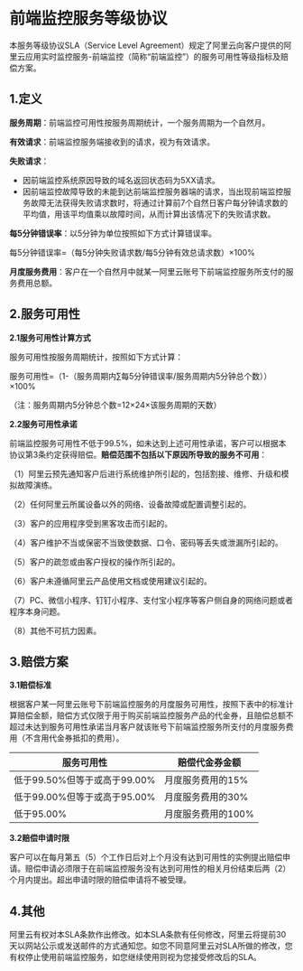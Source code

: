 # 前端监控服务等级协议

本服务等级协议SLA（Service Level Agreement）规定了阿里云向客户提供的阿里云应用实时监控服务-前端监控（简称“前端监控”）的服务可用性等级指标及赔偿方案。

## 1.定义

**服务周期**：前端监控可用性按服务周期统计，一个服务周期为一个自然月。

**有效请求**：前端监控服务端接收到的请求，视为有效请求。

**失败请求**：

-   因前端监控系统原因导致的域名返回状态码为5XX请求。
-   因前端监控故障导致的未能到达前端监控服务器端的请求，当出现前端监控服务故障无法获得失败请求数时，将通过计算前7个自然日客户每分钟请求数的平均值，用该平均值乘以故障时间，从而计算出该情况下的失败请求数。

**每5分钟错误率**：以5分钟为单位按照如下方式计算错误率。

每5分钟错误率=（每5分钟失败请求数/每5分钟有效总请求数）×100%

**月度服务费用**：客户在一个自然月中就某一阿里云账号下前端监控服务所支付的服务费用总额。

## 2.服务可用性

**2.1服务可用性计算方式**

服务可用性按服务周期统计，按照如下方式计算：

服务可用性=（1-（服务周期内∑每5分钟错误率/服务周期内5分钟总个数））×100%

（注：服务周期内5分钟总个数=12×24×该服务周期的天数）

**2.2服务可用性承诺**

前端监控服务可用性不低于99.5%，如未达到上述可用性承诺，客户可以根据本协议第3条约定获得赔偿。**赔偿范围不包括以下原因所导致的服务不可用**：

（1）阿里云预先通知客户后进行系统维护所引起的，包括割接、维修、升级和模拟故障演练。

（2）任何阿里云所属设备以外的网络、设备故障或配置调整引起的。

（3）客户的应用程序受到黑客攻击而引起的。

（4）客户维护不当或保密不当致使数据、口令、密码等丢失或泄漏所引起的。

（5）客户的疏忽或由客户授权的操作所引起的。

（6）客户未遵循阿里云产品使用文档或使用建议引起的。

（7）PC、微信小程序、钉钉小程序、支付宝小程序等客户侧自身的网络问题或者程序本身问题。

（8）其他不可抗力因素。

## 3.赔偿方案

**3.1赔偿标准**

根据客户某一阿里云账号下前端监控服务的月度服务可用性，按照下表中的标准计算赔偿金额，赔偿方式仅限于用于购买前端监控服务产品的代金券，且赔偿总额不超过未达到服务可用性承诺当月客户就该账号下前端监控服务所支付的月度服务费用（不含用代金券抵扣的费用）。

|服务可用性|赔偿代金券金额|
|-----|-------|
|低于99.50%但等于或高于99.00%|月度服务费用的15%|
|低于99.00%但等于或高于95.00%|月度服务费用的30%|
|低于95.00%|月度服务费用的100%|

**3.2赔偿申请时限**

客户可以在每月第五（5）个工作日后对上个月没有达到可用性的实例提出赔偿申请。赔偿申请必须限于在前端监控服务没有达到可用性的相关月份结束后两（2）个月内提出。超出申请时限的赔偿申请将不被受理。

## 4.其他

阿里云有权对本SLA条款作出修改。如本SLA条款有任何修改，阿里云将提前30天以网站公示或发送邮件的方式通知您。如您不同意阿里云对SLA所做的修改，您有权停止使用前端监控服务，如您继续使用则视为您接受修改后的SLA。

